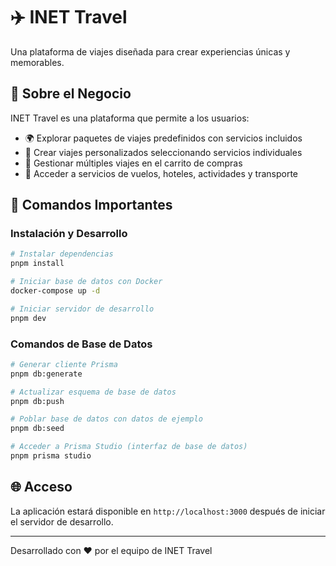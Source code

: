 # ✈️ INET Travel

Una plataforma de viajes diseñada para crear experiencias únicas y memorables.

## 🎯 Sobre el Negocio

INET Travel es una plataforma que permite a los usuarios:
- 🌍 Explorar paquetes de viajes predefinidos con servicios incluidos
- 🏨 Crear viajes personalizados seleccionando servicios individuales
- 🛒 Gestionar múltiples viajes en el carrito de compras
- 🚗 Acceder a servicios de vuelos, hoteles, actividades y transporte

## 🚀 Comandos Importantes

### Instalación y Desarrollo
```bash
# Instalar dependencias
pnpm install

# Iniciar base de datos con Docker
docker-compose up -d

# Iniciar servidor de desarrollo
pnpm dev
```

### Comandos de Base de Datos
```bash
# Generar cliente Prisma
pnpm db:generate

# Actualizar esquema de base de datos
pnpm db:push

# Poblar base de datos con datos de ejemplo
pnpm db:seed

# Acceder a Prisma Studio (interfaz de base de datos)
pnpm prisma studio
```

## 🌐 Acceso

La aplicación estará disponible en `http://localhost:3000` después de iniciar el servidor de desarrollo.

---
Desarrollado con ❤️ por el equipo de INET Travel
